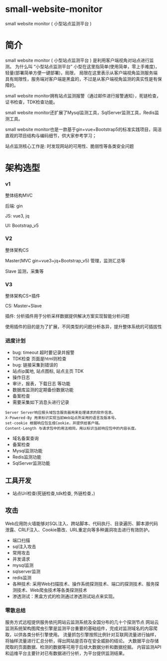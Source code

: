 # small-website-monitor
small website monitor ( 小型站点监测平台 ) 


# 简介

small website monitor ( 小型站点监测平台 ) 是利用客户端视角对站点进行监测。
为什么叫 “小型站点监测平台” 小型在这里指简单(使用简单，零上手难度)，轻量(部署简单方便一键部署)，局限，
局限在这里表示从客户端视角监测服务端具有局限性，服务端对客户端是黑盒的，不过是从客户端视角监测的真实性是有保障的。

small website monitor拥有站点监测报警（通过邮件进行报警通知），死链检查，证书检查，TDK检查功能。

small website monitor还扩展了Mysql监测工具，SqlServer监测工具，Redis监测工具。

small website monitor也是一款基于gin+vue+Bootstrap5的标准实践项目，简洁直观的项目结构与编码细节，供大家参考学习；

站点监测核心工作是: 时发现网站的可用性、脆弱性等各类安全问题

# 架构选型

### v1

整体结构MVC

后端: gin 

JS: vue3, jq

UI: Bootstrap_v5

### V2

整体架构CS

Master(MVC gin+vue3+jq+Bootstrap_v5) 管理，监测汇总等

Slave 监测，采集等

### V3

整体架构CS+插件

CS: Master+Slave

插件: 分析插件用于分析采样数据提供解决方案实现智能分析问题

使用插件的目的是为了扩展，不同类型的问题分析各异，提升整体系统的可插拔性


### 进度计划
- bug: timeout 超时要记录并报警
- TDK检查 页面是html则检查
- bug: 链接采集到错误的
- 站点ip属地, 站点图标, 站点主页 TDK
- 操作日志
- 审计，报表，下载日志 等功能
- 数据库监测的定期备份数据功能
- 备案检查
- 需要采集如下消息头进行记录
```
Server Server响应报头域包含服务器用来处理请求的软件信息。
X-Powered-By 用来标识实现当前Web站点所采用的语言及版本号。
set-cookie 根据响应包生成Cookie，并提供给客户端。
Content-Length 与请求包中的用法相同，用以标识当前响应包中的内容长度。
```

- 域名备案查询
- 备案检查
- Mysql监测功能
- Redis监测功能
- SqlServer监测功能

## 工具开发
- 站点Uri检查(死链检查,tdk检查, 外链检查，)


## 攻击
Web应用防火墙能够对SQL注入、跨站脚本、代码执行、目录遍历、脚本源代码泄露、CRLF注入、Cookie篡改、URL重定向等多种漏洞攻击进行有效防护。

- 端口扫描
- sql注入攻击
- 常用攻击
- 并发请求
- mysql监测
- sqlserver监测
- redis监测
- 各种技术: 采用Web扫描技术、操作系统探测技术、端口的探测技术、服务探测技术、Web爬虫技术等各类探测技术
- 渗透测试：黑盒方式的检测通过渗透测试站点来实现。

### 零散总结

服务方式远程提供服务依托网站云监测系统及全国分布的几十个探测节点
网站云监测系统架构图爬虫引擎是监测平台重要的基础组件，完成对监测域名的内容爬取，以供各类分析引擎使用。
流量抓包引擎按照比例针对互联网流量进行抽样，将抽样流量进行汇总分析，得出网站是否存在安全威胁的结论。
大数据平台存储爬取的页面数据、检测的数据等可用于后续大数据分析和数据挖掘。
内容监测API和运维平台主要针对已有数据进行分析，为平台提供监测结果。




